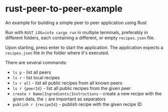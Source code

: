 # rust-peer-to-peer-example

An example for building a simple peer to peer application using Rust

Run with `RUST_LOG=info cargo run` in multiple terminals, preferably in different folders, each containing a different, or empty `recipes.json` file.

Upon starting, press enter to start the application. The application expects a `recipes.json` file in the folder where it's executed.

There are several commands:

* `ls p` - list all peers
* `ls r` - list local recipes
* `ls r all` - list all public recipes from all known peers
* `ls r {peerId}` - list all public recipes from the given peer
* `create r Name|Ingredients|Instructions` - create a new recipe with the given data, the `|` are important as separators
* `publish r {recipeId}` - publish recipe with the given recipe ID
